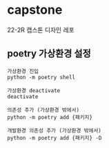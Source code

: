 # capstone
22-2R 캡스톤 디자인 레포


## poetry 가상환경 설정
```
가상환경 진입
python -m poetry shell
```


```
가상환경 deactivate
deactivate
```

```
의존성 추가 (가상환경 밖에서)
python -m poetry add {패키지}
```

```
개발환경 의존성 추가 (가상환경 밖에서)
python -m poetry add {패키지} -D
```

